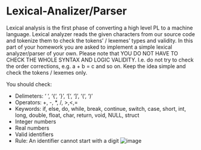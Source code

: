 # Lexical-Analizer/Parser
Lexical analysis is the first phase of converting a high level PL to a machine language. Lexical analyzer reads the given characters from our source code and tokenize them to check the tokens’ / lexemes’ types and validity. In this part of your homework you are asked to implement a simple lexical analyzer/parser of your own. Please note that YOU DO NOT HAVE TO CHECK THE WHOLE SYNTAX AND LOGIC VALIDITY. I.e. do not try to check the order corrections, e.g. a + b = c and so on. Keep the idea simple and check the tokens / lexemes only.

You should check:
- Delimeters: ‘ ‘, ‘{‘, ‘}’, ‘[‘, ‘]’, ‘(‘, ‘)’
- Operators: +, -, *, /, >,<,=
- Keywords: if, else, do, while, break, continue, switch, case, short, int, long, double, float, char, return, void, NULL, struct
- Integer numbers
- Real numbers
- Valid identifiers
- Rule: An identifier cannot start with a digit
![image](https://user-images.githubusercontent.com/64929089/114410222-de8a7800-9bb3-11eb-8251-c2ab4a1e3958.png)

